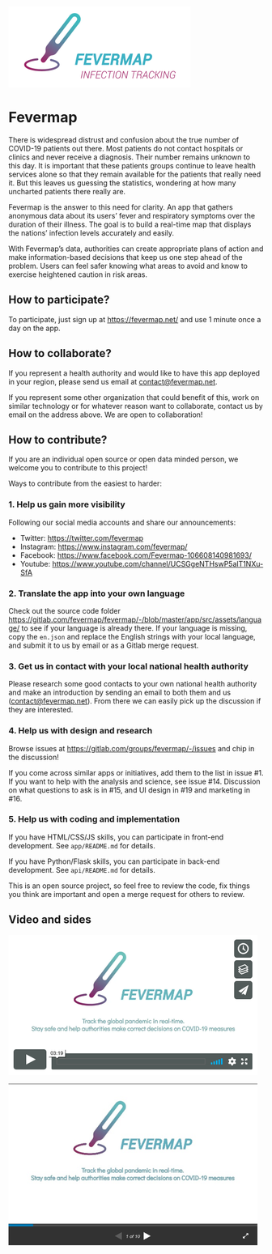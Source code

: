 ![Fevermap.net](app/src/assets/images/logo-slogan-large.png)

# Fevermap

There is widespread distrust and confusion about the true number of COVID-19 patients out there. Most patients do not contact hospitals or clinics and never receive a diagnosis. Their number remains unknown to this day. It is important that these patients groups continue to leave health services alone so that they remain available for the patients that really need it. But this leaves us guessing the statistics, wondering at how many uncharted patients there really are.

Fevermap is the answer to this need for clarity. An app that gathers anonymous data about its users’ fever and respiratory symptoms over the duration of their illness. The goal is to build a real-time map that displays the nations’ infection levels accurately and easily.

With Fevermap’s data, authorities can create appropriate plans of action and make information-based decisions that keep us one step ahead of the problem. Users can feel safer knowing what areas to avoid and know to exercise heightened caution in risk areas.

## How to participate?

To participate, just sign up at  https://fevermap.net/ and use 1 minute once a day on the app.

## How to collaborate?

If you represent a health authority and would like to have this app deployed in your region, please send us email at [contact@fevermap.net](mailto:contact@fevermap.net).

If you represent some other organization that could benefit of this, work on similar technology or for whatever reason want to collaborate, contact us by email on the address above. We are open to collaboration!

## How to contribute?

If you are an individual open source or open data minded person, we welcome you to contribute to this project!

Ways to contribute from the easiest to harder:

### 1. Help us gain more visibility

Following our social media accounts and share our announcements:

* Twitter: https://twitter.com/fevermap
* Instagram: https://www.instagram.com/fevermap/
* Facebook: https://www.facebook.com/Fevermap-106608140981693/
* Youtube: https://www.youtube.com/channel/UCSGgeNTHswP5alT1NXu-SfA

### 2. Translate the app into your own language

Check out the source code folder https://gitlab.com/fevermap/fevermap/-/blob/master/app/src/assets/language/ to see if your language is already there. If your language is missing, copy the `en.json` and replace the English strings with your local language, and submit it to us by email or as a Gitlab merge request.

### 3. Get us in contact with your local national health authority

Please research some good contacts to your own national health authority and make an introduction by sending an email to both them and us (contact@fevermap.net). From there we can easily pick up the discussion if they are interested.

### 4. Help us with design and research

Browse issues at https://gitlab.com/groups/fevermap/-/issues and chip in the discussion!

If you come across similar apps or initiatives, add them to the list in issue #1. If you want to help with the analysis and science, see issue #14. Discussion on what questions to ask is in #15, and UI design in #19 and marketing in #16.

### 5. Help us with coding and implementation

If you have HTML/CSS/JS skills, you can participate in front-end development. See `app/README.md` for details.

If you have Python/Flask skills, you can participate in back-end development. See `api/README.md` for details.

This is an open source project, so feel free to review the code, fix things you think are important and open a merge request for others to review.

## Video and sides

[![Fevermap video](images/vimeo.png)](https://vimeo.com/399851161)

[![Fevermap presentation](images/slideshare.png)](https://www.slideshare.net/ottokekalainen/fevermap-track-covid19-pandemic-in-realtime)

<!--- NOTE: iframe embeds don't work in Markdown (at least on on Gitlab), so use screenshots instead to mimick embeds and attract users to click on it -->
